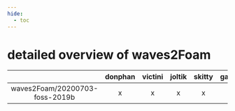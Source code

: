 ```yaml
---
hide:
  - toc
---
```


detailed overview of waves2Foam
===============================

| |donphan|victini|joltik|skitty|gallade|accelgor|swalot|doduo|
| :---: | :---: | :---: | :---: | :---: | :---: | :---: | :---: | :---: |
|waves2Foam/20200703-foss-2019b|x|x|x|x|-|-|-|x|

